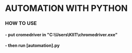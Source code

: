 # AUTOMATION WITH PYTHON

### HOW TO USE
#### - put cromedriver in "C:\Users\KIIT\chromedriver.exe"

#### - then run [automation].py



